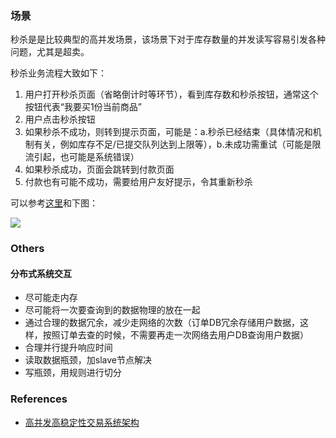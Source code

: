 
### 场景
秒杀是是比较典型的高并发场景，该场景下对于库存数量的并发读写容易引发各种问题，尤其是超卖。

秒杀业务流程大致如下：

1. 用户打开秒杀页面（省略倒计时等环节），看到库存数和秒杀按钮，通常这个按钮代表“我要买1份当前商品”
2. 用户点击秒杀按钮
3. 如果秒杀不成功，则转到提示页面，可能是：a.秒杀已经结束（具体情况和机制有关，例如库存不足/已提交队列达到上限等），b.未成功需重试（可能是限流引起，也可能是系统错误）
4. 如果秒杀成功，页面会跳转到付款页面
5. 付款也有可能不成功，需要给用户友好提示，令其重新秒杀

可以参考[这里](https://www.processon.com/view/55f65ff6e4b0a8c6fae3bd5a)和下图：

![](http://zxcpro.github.io/assets/img/seckill/seckill.png)

### Others
#### 分布式系统交互

* 尽可能走内存
* 尽可能将一次要查询到的数据物理的放在一起
* 通过合理的数据冗余，减少走网络的次数（订单DB冗余存储用户数据，这样，按照订单去查的时候，不需要再走一次网络去用户DB查询用户数据）
* 合理并行提升响应时间
* 读取数据瓶颈，加slave节点解决
* 写瓶颈，用规则进行切分

### References
* [高并发高稳定性交易系统架构](http://www.jiagou4.com/2015/06/304.html)
